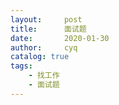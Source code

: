 ```yaml
---
layout:     post
title:      面试题
date:       2020-01-30
author:     cyq
catalog: true
tags:
    - 找工作
    - 面试题
---
```


